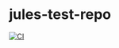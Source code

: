 # jules-test-repo
[![CI](https://github.com/Riteek0/jules-test-repo/actions/workflows/blank.yml/badge.svg)](https://github.com/Riteek0/jules-test-repo/actions/workflows/blank.yml)
